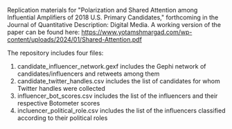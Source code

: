 Replication materials for "Polarization and Shared Attention among Influential Amplifiers of 2018 U.S. Primary Candidates," forthcoming in the Journal of Quantitative Description: Digital Media. A working version of the paper can be found here: https://www.yotamshmargad.com/wp-content/uploads/2024/01/Shared-Attention.pdf

The repository includes four files:

1. candidate_influencer_network.gexf includes the Gephi network of candidates/influencers and retweets among them
2. candidate_twitter_handles.csv includes the list of candidates for whom Twitter handles were collected
3. influencer_bot_scores.csv includes the list of the influencers and their respective Botometer scores
4. incluencer_political_role.csv includes the list of the influencers classified according to their political roles
   
